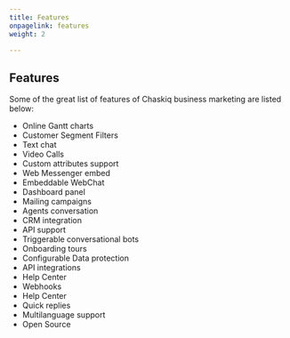 ```yaml
---
title: Features
onpagelink: features
weight: 2

---
```


Features
--------

Some of the great list of features of Chaskiq business marketing are listed below:

- Online Gantt charts
- Customer Segment Filters
- Text chat
- Video Calls
- Custom attributes support
- Web Messenger embed
- Embeddable WebChat
- Dashboard panel
- Mailing campaigns
- Agents conversation
- CRM integration
- API support
- Triggerable conversational bots
- Onboarding tours
- Configurable Data protection
- API integrations
- Help Center
- Webhooks
- Help Center
- Quick replies
- Multilanguage support
- Open Source
 
